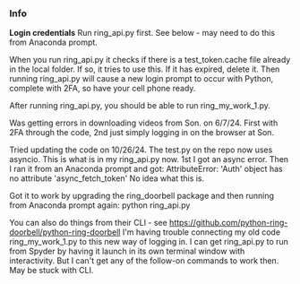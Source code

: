 ### Info
**Login credentials**
Run ring_api.py first.  See below - may need to do this from Anaconda prompt.


When you run ring_api.py it checks if there is a test_token.cache file already in the local folder.  If so, it tries to use this.  If it has expired, delete it.  Then running ring_api.py will cause a new login prompt to occur with Python, complete with 2FA, so have your cell phone ready.

After running ring_api.py, you should be able to run ring_my_work_1.py.  

Was getting errors in downloading videos from Son. on 6/7/24. First with 2FA through the code, 2nd just simply logging in on the browser at Son.

Tried updating the code on 10/26/24.  The test.py on the repo now uses asyncio.  This is what is in my ring_api.py now.  1st I got an async error.  Then I ran
it from an Anaconda prompt and got:
AttributeError: 'Auth' object has no attribute 'async_fetch_token'
No idea what this is.

Got it to work by upgrading the ring_doorbell package and then running from Anaconda prompt again:  python ring_api.py

You can also do things from their CLI - see https://github.com/python-ring-doorbell/python-ring-doorbell
I'm having trouble connecting my old code ring_my_work_1.py to this new way of logging in.
I can get ring_api.py to run from Spyder by having it launch in its own terminal window with interactivity.
But I can't get any of the follow-on commands to work then.  
May be stuck with CLI.

